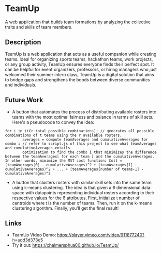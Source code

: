 # TeamUp
A web application that builds team formations by analyzing the collective traits and skills of team members.

## Description
TeamUp is a web application that acts as a useful companion while creating teams. Ideal for organizing sports teams, hackathon teams, work projects, or any group activity, TeamUp ensures everyone finds their perfect spot. It can be helpful for event organizers, professors, or hiring managers who just welcomed their summer intern class, TeamUp is a digital solution that aims to bridge gaps and strengthens the bonds between diverse communities and individuals.

## Future Work
* A button that automates the process of distributing available rosters into teams with the most optimal fairness and balance in terms of skill sets.
Here's a pseudocode to convey the idea:
```
for i in (tCr total possible combinations): // generates all possible combinations of t teams using the r available rosters.
        averages = compute teamAverages and cumulativeAverages for combo i // refer to script.js of this project to see what teamAverages and cumulativeAverages entails
        optimization to find the combo i that minimizes the difference between the teamAverages[ for each team ] and the cumulativeAverages. In other words, minimize the MST cost function: Cost = (teamAverages[0] - cumulativeAverages)^2 + (teamAverages[1] - cumulativeAverages)^2 + ... + (teamAverages[number of teams-1] - cumulativeAverages)^2
```
* A button that clusters rosters with similar skill sets into the same team using k-means clustering.
The idea is that given a 6 dimensional data space with datapoints representing individual rosters according to their respective values for the 6 attributes. First, initialize t number of centroids where t is the number of teams. Then, run it on the k-means clustering algorithm. Finally, you'll get the final result!

## Links
* TeamUp Video Demo: https://player.vimeo.com/video/911877240?h=add3d373e5
* Try it out: https://chalmersphua00.github.io/TeamUp/
